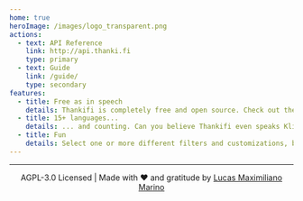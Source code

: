 ```yaml
---
home: true
heroImage: /images/logo_transparent.png
actions:
  - text: API Reference
    link: http://api.thanki.fi
    type: primary
  - text: Guide
    link: /guide/
    type: secondary
features:
  - title: Free as in speech
    details: Thankifi is completely free and open source. Check out the source code, make contributions, be grateful!
  - title: 15+ languages...
    details: ... and counting. Can you believe Thankifi even speaks Klingon?! Remember to say qatlho' if someone saves your life ;)
  - title: Fun
    details: Select one or more different filters and customizations, because being grateful should not be boring! ThAnK yOu.
---
```

<!-- <p align="center">
    <picture>
        <source srcset="/images/cover.png" media="(min-width: 768px)" >
        <img src="/images/logo.png"/>
    </picture>
</p> -->


<hr>
<p align="center">
AGPL-3.0 Licensed | Made with ❤️ and gratitude by <a href="https://lucasmarino.me">Lucas Maximiliano Marino</a>

</p>